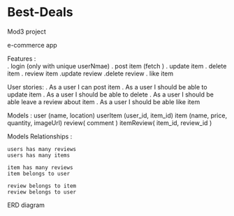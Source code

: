# Best-Deals 
Mod3 project 

e-commerce app 

Features :  
    . login (only with unique userNmae)	
    . post item (fetch )
    . update item
    . delete item
    . review item
        .update review
        .delete review
    . like item 

User stories:
. As a user I can post item 
. As a user I should be able to update item 
. As a user I should be able to delete
. As a user I should be able leave a review about item 
. As a user I should be able like  item 

Models : 
    user   (name, location)
    userItem (user_id, item_id)
    item (name, price, quantity, imageUrl)
    review( comment )
    itemReview( item_id, review_id )

Models Relationships :
	
    users has many reviews
    users has many items
        
    item has many reviews 
    item belongs to user 

    review belongs to item
    review belongs to user


ERD diagram 


